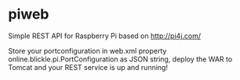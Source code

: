 # piweb
Simple REST API for Raspberry Pi based on http://pi4j.com/

Store your portconfiguration in web.xml property online.blickle.pi.PortConfiguration as JSON string, deploy the WAR to Tomcat and your REST service is up and running!


